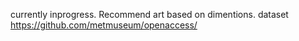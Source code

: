 currently inprogress.
Recommend art based on dimentions. 
dataset https://github.com/metmuseum/openaccess/
